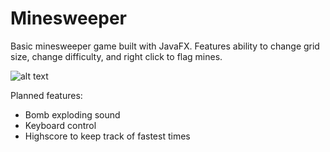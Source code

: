 # Minesweeper
Basic minesweeper game built with JavaFX. Features ability to change grid size, change difficulty, and right click to flag mines.

![alt text](https://i.imgur.com/lyMNPvw.png)

Planned features:
  - Bomb exploding sound
  - Keyboard control
  - Highscore to keep track of fastest times
